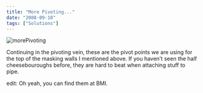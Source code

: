 ```yaml
---
title: "More Pivoting..."
date: "2008-09-18"
tags: ["Solutions"]
---
```


![morePivoting](../images/morePivoting.jpg "morePivoting")

Continuing in the pivoting vein, these are the pivot points we are using for the top of the masking walls I mentioned above. If you haven’t seen the half cheesebouroughs before, they are hard to beat when attaching stuff to pipe.

edit: Oh yeah, you can find them at BMI.
